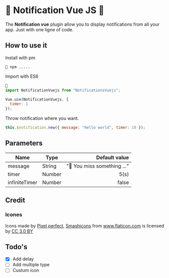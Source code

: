 # 🚧 Notification Vue JS 🚧

The **Notification vue** plugin allow you to display notifications from all your app. Just with one ligne of code.

## How to use it

Install with pm

```
🚧 npm .....
```

Import with ES6

```javascript
🚧
import NotificationVuejs from "NotificationsVuejs";

Vue.use(NotificationVuejs, {
  timer: 1
});
```

Throw notification where you want.

```javascript
this.$notification.new({ message: "hello world", timer: 10 });
```

## Parameters

| Name          | Type   |               Default value |
| ------------- | ------ | --------------------------: |
| message       | String | "🚧 You miss something ..." |
| timer         | Number |                        5(s) |
| infiniteTimer | Number |                       false |

## Credit

### Icones

<div>Icons made by <a href="https://www.flaticon.com/authors/pixel-perfect" title="Pixel perfect">Pixel perfect</a>, <a href="https://www.flaticon.com/authors/smashicons" title="Smashicons">Smashicons</a> from <a href="https://www.flaticon.com/" 			    title="Flaticon">www.flaticon.com</a> is licensed by <a href="http://creativecommons.org/licenses/by/3.0/" 			    title="Creative Commons BY 3.0" target="_blank">CC 3.0 BY</a></div>

## Todo's

- [x] Add delay
- [ ] Add multiple type
- [ ] Custum icon

```

```
